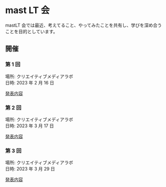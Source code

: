 # mast LT 会

mastLT 会では最近、考えてること、やってみたことを共有し、学びを深め合うことを目的としています。

## 開催

### 第 1 回

場所: クリエイティブメディアラボ  
日時: 2023 年 2 月 16 日

[発表内容](./src/20230216/index.md)

### 第 2 回

場所: クリエイティブメディアラボ  
日時: 2023 年 3 月 17 日

[発表内容](./src/20230317/index.md)

### 第 3 回

場所: クリエイティブメディアラボ  
日時: 2023 年 3 月 29 日

[発表内容](./src/20230329/index.md)
